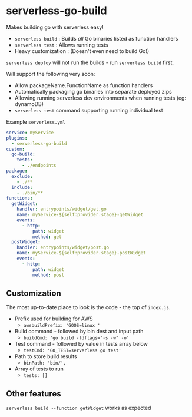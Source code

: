 # serverless-go-build
Makes building go with serverless easy!

 - `serverless build` : Builds _all_ Go binaries listed as function handlers
 - `serverless test` : Allows running tests
 - Heavy customization : (Doesn't even need to build Go!)

`serverless deploy` will not run the builds - run `serverless build` first.

Will support the following very soon:
 - Allow packageName.FunctionName as function handlers
 - Automatically packaging go binaries into separate deployed zips
 - Allowing running serverless dev environments when running tests (eg: dynamoDB)
 - `serverless test` command supporting running individual test

Example `serverless.yml`
```yaml
service: myService
plugins:
  - serverless-go-build
custom:
  go-build:
    tests:
      - ./endpoints
package:
  exclude:
    - ./**
  include:
    - ./bin/**
functions:
  getWidget:
    handler: entrypoints/widget/get.go
    name: myService-${self:provider.stage}-getWidget
    events:
      - http:
          path: widget
          method: get
  postWidget:
    handler: entrypoints/widget/post.go
    name: myService-${self:provider.stage}-postWidget
    events:
      - http:
          path: widget
          method: post
```

## Customization
The most up-to-date place to look is the code - the top of `index.js`.

 - Prefix used for building for AWS
    + `awsbuildPrefix: 'GOOS=linux '`
 - Build command - followed by bin dest and input path
    + `buildCmd: 'go build -ldflags="-s -w" -o'`
 - Test command - followed by value in tests array below
    + `testCmd: 'GO_TEST=serverless go test'`
 - Path to store build results
    + `binPath: 'bin/',`
 - Array of tests to run
    + `tests: []`

## Other features
`serverless build --function getWidget` works as expected
